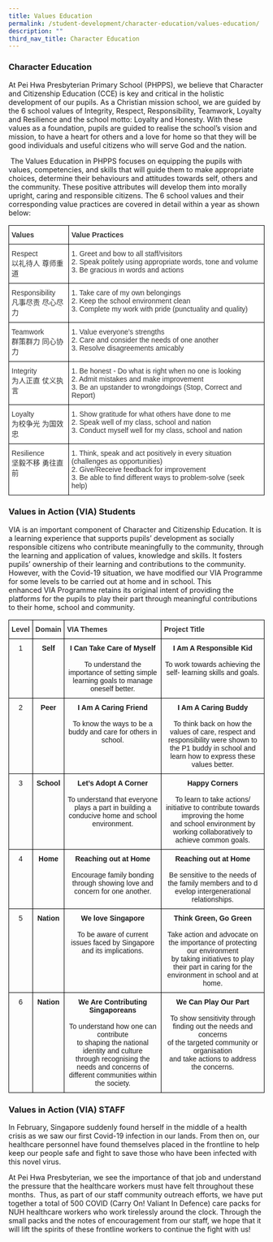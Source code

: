 ```yaml
---
title: Values Education
permalink: /student-development/character-education/values-education/
description: ""
third_nav_title: Character Education
---
```

### Character Education

At Pei Hwa Presbyterian Primary School (PHPPS), we believe that Character and Citizenship Education (CCE) is key and critical in the holistic development of our pupils. As a Christian mission school, we are guided by the 6 school values of Integrity, Respect, Responsibility, Teamwork, Loyalty and Resilience and the school motto: Loyalty and Honesty. With these values as a foundation, pupils are guided to realise the school’s vision and mission, to have a heart for others and a love for home so that they will be good individuals and useful citizens who will serve God and the nation.

 The Values Education in PHPPS focuses on equipping the pupils with values, competencies, and skills that will guide them to make appropriate choices, determine their behaviours and attitudes towards self, others and the community. These positive attributes will develop them into morally upright, caring and responsible citizens. The 6 school values and their corresponding value practices are covered in detail within a year as shown below:
 
 <style type="text/css">
.tg  {border-collapse:collapse;border-spacing:0;}
.tg td{border-color:black;border-style:solid;border-width:1px;font-family:Arial, sans-serif;font-size:14px;
  overflow:hidden;padding:10px 5px;word-break:normal;}
.tg th{border-color:black;border-style:solid;border-width:1px;font-family:Arial, sans-serif;font-size:14px;
  font-weight:normal;overflow:hidden;padding:10px 5px;word-break:normal;}
.tg .tg-citn{background-color:#FFF;color:#333;text-align:left;vertical-align:top}
.tg .tg-rdtm{background-color:#FFF;color:#333;font-weight:bold;text-align:left;vertical-align:top}
</style>
<table class="tg">
<thead>
  <tr>
    <th class="tg-rdtm">Values</th>
    <th class="tg-rdtm">Value Practices</th>
  </tr>
</thead>
<tbody>
  <tr>
    <td class="tg-citn">Respect<br>以礼待人    尊师重道</td>
    <td class="tg-citn">1.      Greet and bow to all staff/visitors<br>2.      Speak politely using appropriate words, tone and volume<br>3.      Be gracious in words and actions</td>
  </tr>
  <tr>
    <td class="tg-citn">Responsibility<br>凡事尽责    尽心尽力</td>
    <td class="tg-citn">1.      Take care of my own belongings<br>2.      Keep the school environment clean<br>3.      Complete my work with pride (punctuality and quality)</td>
  </tr>
  <tr>
    <td class="tg-citn">Teamwork<br>群策群力    同心协力</td>
    <td class="tg-citn">1.      Value everyone’s strengths<br>2.      Care and consider the needs of one another<br>3.      Resolve disagreements amicably</td>
  </tr>
  <tr>
    <td class="tg-citn">Integrity<br>为人正直    仗义执言</td>
    <td class="tg-citn">1.      Be honest - Do what is right when no one is looking<br>2.      Admit mistakes and make improvement<br>3.      Be an upstander to wrongdoings (Stop, Correct and Report)</td>
  </tr>
  <tr>
    <td class="tg-citn">Loyalty<br>为校争光    为国效忠</td>
    <td class="tg-citn">1.      Show gratitude for what others have done to me<br>2.      Speak well of my class, school and nation<br>3.      Conduct myself well for my class, school and nation</td>
  </tr>
  <tr>
    <td class="tg-citn">Resilience<br>坚毅不移    勇往直前</td>
    <td class="tg-citn">1.      Think, speak and act positively in every situation (challenges as opportunities)<br>2.      Give/Receive feedback for improvement<br>3.      Be able to find different ways to problem-solve (seek help)</td>
  </tr>
</tbody>
</table>

### Values in Action (VIA) Students  

VIA is an important component of Character and Citizenship Education. It is a learning experience that supports pupils’ development as socially responsible citizens who contribute meaningfully to the community, through the learning and application of values, knowledge and skills. It fosters pupils’ ownership of their learning and contributions to the community. However, with the Covid-19 situation, we have modified our VIA Programme for some levels to be carried out at home and in school. This enhanced VIA Programme retains its original intent of providing the platforms for the pupils to play their part through meaningful contributions to their home, school and community.

<style type="text/css">
.tg  {border-collapse:collapse;border-spacing:0;}
.tg td{border-color:black;border-style:solid;border-width:1px;font-family:Arial, sans-serif;font-size:14px;
  overflow:hidden;padding:10px 5px;word-break:normal;}
.tg th{border-color:black;border-style:solid;border-width:1px;font-family:Arial, sans-serif;font-size:14px;
  font-weight:normal;overflow:hidden;padding:10px 5px;word-break:normal;}
.tg .tg-baqh{text-align:center;vertical-align:top}
.tg .tg-rdtm{background-color:#FFF;color:#333;font-weight:bold;text-align:left;vertical-align:top}
.tg .tg-amwm{font-weight:bold;text-align:center;vertical-align:top}
</style>
<table class="tg">
<thead>
  <tr>
    <th class="tg-rdtm">Level</th>
    <th class="tg-rdtm">Domain</th>
    <th class="tg-rdtm">VIA Themes</th>
    <th class="tg-rdtm">Project Title</th>
  </tr>
</thead>
<tbody>
  <tr>
    <td class="tg-baqh">1</td>
    <td class="tg-baqh"><span style="font-weight:bold">Self</span></td>
    <td class="tg-baqh"><span style="font-weight:bold">I Can Take Care of Myself</span><br><br><span style="font-weight:400;font-style:normal">To understand the importance of setting simple learning goals to manage oneself better.</span></td>
    <td class="tg-baqh"><span style="font-weight:bold">I Am A Responsible Kid</span><br><br><span style="font-weight:400;font-style:normal">To work towards achieving the self- learning skills and goals.</span></td>
  </tr>
  <tr>
    <td class="tg-baqh">2</td>
    <td class="tg-baqh"><span style="font-weight:bold">Peer</span></td>
    <td class="tg-baqh"><span style="font-weight:bold">I Am A Caring Friend</span><br><br><span style="font-weight:400;font-style:normal">To know the ways to be a buddy and care for others in school.</span></td>
    <td class="tg-baqh"><span style="font-weight:bold">I Am A Caring Buddy</span><br><br><span style="font-weight:400;font-style:normal">To think back on how the values of care, respect and </span><br><span style="font-weight:400;font-style:normal">responsibility were shown to the P1 buddy in school and learn how to express these values better.</span></td>
  </tr>
  <tr>
    <td class="tg-baqh">3</td>
    <td class="tg-baqh"><span style="font-weight:bold">School</span></td>
    <td class="tg-baqh"><span style="font-weight:bold">Let’s Adopt A Corner</span><br><br><span style="font-weight:400;font-style:normal">To understand that everyone plays a part in building a conducive home and school environment.</span></td>
    <td class="tg-baqh"><span style="font-weight:bold">Happy Corners</span><br><br><span style="font-weight:400;font-style:normal">To learn to take actions/ initiative to contribute towards improving the home </span><br><span style="font-weight:400;font-style:normal">and school environment by working collaboratively to achieve common goals.</span></td>
  </tr>
  <tr>
    <td class="tg-baqh">4</td>
    <td class="tg-baqh"><span style="font-weight:bold">Home</span></td>
    <td class="tg-baqh"><span style="font-weight:bold">Reaching out at Home</span><br><br>Encourage family bonding through showing love and concern for one another.</td>
    <td class="tg-baqh"><span style="font-weight:bold">Reaching out at Home</span><br><br><span style="font-weight:400;font-style:normal">Be sensitive to the needs of the family members and to d</span><br><span style="font-weight:400;font-style:normal">evelop intergenerational relationships.</span></td>
  </tr>
  <tr>
    <td class="tg-baqh">5</td>
    <td class="tg-baqh"><span style="font-weight:bold">Nation</span></td>
    <td class="tg-baqh"><span style="font-weight:bold">We love Singapore</span><br><br><span style="font-weight:400;font-style:normal">To be aware of current issues faced by Singapore and its implications.</span></td>
    <td class="tg-baqh"><span style="font-weight:bold">Think Green, Go Green</span><br><br><span style="font-weight:400;font-style:normal">T</span>ake action and advocate on the importance of protecting our environment <br><span style="font-weight:400;font-style:normal">by taking initiatives to play their part in caring for the environment in school and at home.</span></td>
  </tr>
  <tr>
    <td class="tg-baqh">6</td>
    <td class="tg-amwm"><span style="font-weight:bold">Nation</span></td>
    <td class="tg-baqh"><span style="font-weight:bold">We Are Contributing Singaporeans</span><br><br><span style="font-weight:400;font-style:normal">To understand how one can contribute </span><br><span style="font-weight:400;font-style:normal">to shaping the national identity and culture </span><br><span style="font-weight:400;font-style:normal">through recognising the needs and concerns of different communities within the society.</span></td>
    <td class="tg-baqh"><span style="font-weight:bold">We Can Play Our Part</span><br><br>To show sensitivity through finding out the needs and concerns <br>of the targeted community or organisation <br>and take actions to address the concerns.</td>
  </tr>
</tbody>
</table>

### Values in Action (VIA) STAFF

In February, Singapore suddenly found herself in the middle of a health crisis as we saw our first Covid-19 infection in our lands. From then on, our healthcare personnel have found themselves placed in the frontline to help keep our people safe and fight to save those who have been infected with this novel virus. 

At Pei Hwa Presbyterian, we see the importance of that job and understand the pressure that the healthcare workers must have felt throughout these months.  Thus, as part of our staff community outreach efforts, we have put together a total of 500 COVID (Carry On! Valiant In Defence) care packs for NUH healthcare workers who work tirelessly around the clock. Through the small packs and the notes of encouragement from our staff, we hope that it will lift the spirits of these frontline workers to continue the fight with us!